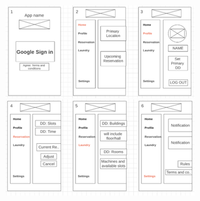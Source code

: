 [![Wireframe](/images/wireframe2.png "wireframe")](https://wireframe.cc/i693B4)
[![Wireframe](/images/wireframe1.png "wireframe")](https://wireframe.cc/i693B4)
